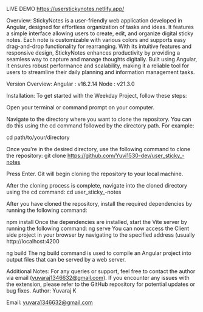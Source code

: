 LIVE DEMO
https://userstickynotes.netlify.app/

Overview:
StickyNotes is a user-friendly web application developed in Angular, designed for effortless organization of tasks and ideas. It features a simple interface allowing users to create, edit, and organize digital sticky notes. Each note is customizable with various colors and supports easy drag-and-drop functionality for rearranging. With its intuitive features and responsive design, StickyNotes enhances productivity by providing a seamless way to capture and manage thoughts digitally. Built using Angular, it ensures robust performance and scalability, making it a reliable tool for users to streamline their daily planning and information management tasks.

Version Overview:
Angular : v16.2.14
Node : v21.3.0

Installation:
To get started with the Weekday Project, follow these steps:

Open your terminal or command prompt on your computer.

Navigate to the directory where you want to clone the repository. You can do this using the cd command followed by the directory path. For example:

cd path/to/your/directory

Once you're in the desired directory, use the following command to clone the repository: git clone https://github.com/Yuvi1530-dev/user_sticky_-notes

Press Enter. Git will begin cloning the repository to your local machine.

After the cloning process is complete, navigate into the cloned directory using the cd command:
cd user_sticky_-notes

After you have cloned the repository, install the required dependencies by running the following command:

npm install
Once the dependencies are installed, start the Vite server by running the following command:
ng serve
You can now access the Client side project in your browser by navigating to the specified address (usually http://localhost:4200

ng build
The ng build command is used to compile an Angular project into output files that can be served by a web server. 

Additional Notes:
For any queries or support, feel free to contact the author via email (yuvaraj1346632@gmail.com).
If you encounter any issues with the extension, please refer to the GitHub repository for potential updates or bug fixes.
Author:
Yuvaraj K

Email: yuvara1346632@gmail.com